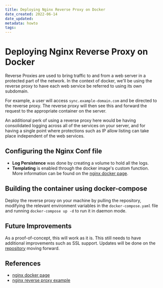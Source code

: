 ```yaml
---
title: Deploying Nginx Reverse Proxy on Docker
date_created: 2022-06-14
date_updated: 
metadata: howto
tags: 
---
```

# Deploying Nginx Reverse Proxy on Docker

Reverse Proxies are used to bring traffic to and from a web server in a protected part of the network. In the context of docker, we'll be using the reverse proxy to have each web service be referred to using its own subdomain.

For example, a user will access `sync.example-domain.com` and be directed to the reverse proxy. The reverse proxy will then see this and forward the request to the appropriate container on the server.

An additional perk of using a reverse proxy here would be having consolidated logging across all of the services on your server, and for having a single point where protections such as IP allow listing can take place independent of the web services.

## Configuring the Nginx Conf file

- **Log Persistence** was done by creating a volume to hold all the logs. 
- **Templating** is enabled through the docker image's custom function. More information can be found on the [nginx docker page](https://hub.docker.com/_/nginx).

## Building the container using docker-compose

Deploy the reverse proxy on your machine by pulling the repository, modifying the relevant environment variables in the `docker-compose.yaml` file and running `docker-compose up -d` to run it in daemon mode.

## Future Improvements

As a proof-of-concept, this will work as it is. This still needs to have additional improvements such as SSL support. Updates will be done on the [repository](https://github.com/w0lfram1te/nginx-reverse-proxy) moving forward.

## References
- [nginx docker page](https://hub.docker.com/_/nginx)
- [nginx reverse proxy example](https://www.nginx.com/resources/wiki/start/topics/examples/reverseproxycachingexample/)